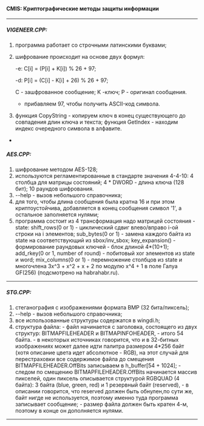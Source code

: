 
#### CMIS: Криптографические методы защиты информации ####

---

##### VIGENEER.CPP: #####
  1.  программа работает со строчными латинскими буквами;
  2.  шифрование происходит на основе двух формул:
     
      -e: C[i] = (P[i] + K[i]) % 26 + 97;  

      -d: P[i] = (C[i] - K[i] + 26) % 26 + 97;  
      
      
      C - зашфрованное сообщение;
      K -ключ;
      P - оригинал сообщения.
      * прибавляем 97, чтобы получить ASCII-код символа.
    
  3.  функция CopyString - копируем ключ в конец существующего до совпадения длин ключа и текста;
     функция GetIndex - находим индекс очередного символа в алфавите.
   
-
   
##### AES.CPP: #####
  1.  шифрование методом AES-128;
  2.  используются регламентированные в стандарте значения 4-4-10:
      4 столбца для матрицы состояний;
      4 * DWORD - длина ключа (128 бит);
      10 раундов шифрования.
  3.  --help - вызов небольшого справочника;
  4.  для того, чтобы длина сообщения была кратна 16 и при этом криптоустойчива,
     добавляется в конец сообщения символ '1', а остальное заполняется нулями;
  5.  программа состоит из 4 трансформация надо матрицей состояния - statе:
     shift_rows(0 or 1) - циклический сдвиг влево/вправо i-ой строки на i элементов;
		 sub_bytes(0 or 1) - замена каждого байта из state на соответствующий из sbox/inv_sbox;
		 key_expansion() - формирование раундовых ключей - блок длиной 4*(10+1);
		 add_rkey(0 or 1, number of round) - побитовый xor элементов из state и word;
		 mix_columns(0 or 1) - перемножение столбцов из state и многочлена  3x^3 + x^2 + x + 2
		                       по модулю x^4 + 1 в поле Галуа GF(256) (подсмотрено на habrahabr.ru).
   
-----

##### STG.CPP: #####
   1.  стеганография с изображениями формата BMP (32 бита/пиксель);
   2.  --help - вызов небольшого справочника;
   3.  все использованные структуры содержатся в wingdi.h;
   4.  структура файла: 
      - файл начинается с заголовка, состоящего из двух структур: BITMAPFILEHEADER и BITMAPINFOHEADER, - итого 54 байта.
      - в некоторых источниках говорится, что и в 32-битных изображениях может далее идти палитра размером 4*256 байт 
        (хотя описание цвета идет абсолютное - RGB), на этот случай для перестраховки все содержимое файла до смещения
        BITMAPFILEHEADER.OffBits записываем в h_buffer[54 + 1024];
      - следом по смещению BITMAPFILEHEADER.OffBits начинается массив пикселей, один пиксель описывается структурой
        RGBQUAD (4 байта): 3 байта (blue, green, red) и 1 резервный байт (reserved), - в описании говорится,
        что reserved должен быть обнулен,по сути же, байт нигде не используется, поэтому именно туда программа
        записывает сообщение;
      - размер файла должен быть кратен 4-м, поэтому в конце он дополняется нулями.

-----
